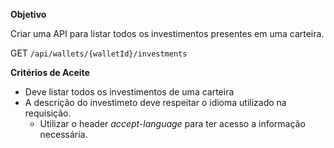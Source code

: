 **Objetivo**

Criar uma API para listar todos os investimentos presentes em uma carteira.

GET `/api/wallets/{walletId}/investments`

**Critérios de Aceite**

- Deve listar todos os investimentos de uma carteira
- A descrição do investimeto deve respeitar o idioma utilizado na requisição. 
  - Utilizar o header *accept-language* para ter acesso a informação necessária.